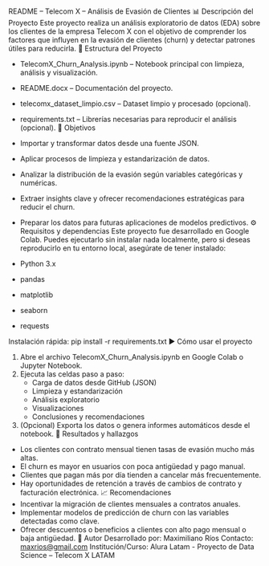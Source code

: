 README – Telecom X – Análisis de Evasión de Clientes
📊 Descripción del Proyecto
Este proyecto realiza un análisis exploratorio de datos (EDA) sobre los clientes de la empresa Telecom X con el objetivo de comprender los factores que influyen en la evasión de clientes (churn) y detectar patrones útiles para reducirla.
📁 Estructura del Proyecto
- TelecomX_Churn_Analysis.ipynb – Notebook principal con limpieza, análisis y visualización.
- README.docx – Documentación del proyecto.
- telecomx_dataset_limpio.csv – Dataset limpio y procesado (opcional).
- requirements.txt – Librerías necesarias para reproducir el análisis (opcional).
🚀 Objetivos
- Importar y transformar datos desde una fuente JSON.
- Aplicar procesos de limpieza y estandarización de datos.
- Analizar la distribución de la evasión según variables categóricas y numéricas.
- Extraer insights clave y ofrecer recomendaciones estratégicas para reducir el churn.
- Preparar los datos para futuras aplicaciones de modelos predictivos.
⚙️ Requisitos y dependencias
Este proyecto fue desarrollado en Google Colab. Puedes ejecutarlo sin instalar nada localmente, pero si deseas reproducirlo en tu entorno local, asegúrate de tener instalado:

- Python 3.x
- pandas
- matplotlib
- seaborn
- requests

Instalación rápida:
pip install -r requirements.txt
▶️ Cómo usar el proyecto
1. Abre el archivo TelecomX_Churn_Analysis.ipynb en Google Colab o Jupyter Notebook.
2. Ejecuta las celdas paso a paso:
   - Carga de datos desde GitHub (JSON)
   - Limpieza y estandarización
   - Análisis exploratorio
   - Visualizaciones
   - Conclusiones y recomendaciones
3. (Opcional) Exporta los datos o genera informes automáticos desde el notebook.
📌 Resultados y hallazgos
- Los clientes con contrato mensual tienen tasas de evasión mucho más altas.
- El churn es mayor en usuarios con poca antigüedad y pago manual.
- Clientes que pagan más por día tienden a cancelar más frecuentemente.
- Hay oportunidades de retención a través de cambios de contrato y facturación electrónica.
📈 Recomendaciones
- Incentivar la migración de clientes mensuales a contratos anuales.
- Implementar modelos de predicción de churn con las variables detectadas como clave.
- Ofrecer descuentos o beneficios a clientes con alto pago mensual o baja antigüedad.
🧠 Autor
Desarrollado por: Maximiliano Ríos
Contacto: maxrios@gmail.com
Institución/Curso: Alura Latam - Proyecto de Data Science – Telecom X LATAM

